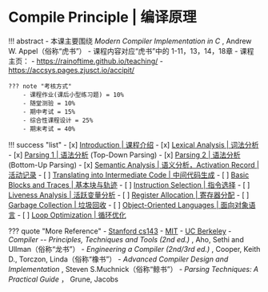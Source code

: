 # Compile Principle | 编译原理

!!! abstract
    - 本课主要围绕 *Modern Compiler Implementation in C* , Andrew W. Appel（俗称“虎书”）
    - 课程内容对应“虎书”中的 1-11，13，14，18章
    - 课程主页：
        - https://rainoftime.github.io/teaching/
        - https://accsys.pages.zjusct.io/accipit/

    ??? note "考核方式"
        - 课程作业(课后小型练习题) = 10%
        - 随堂测验 = 10%
        - 期中考试 = 15%
        - 综合性课程设计 = 25%
        - 期末考试 = 40% 

!!! success "list"
    - [x] [Introduction | 课程介绍](intro.md)
    - [x] [Lexical Analysis | 词法分析](lexical.md)
    - [x] [Parsing 1 | 语法分析](parsing1.md) (Top-Down Parsing)
    - [x] [Parsing 2 | 语法分析](parsing2.md) (Bottom-Up Parsing)
    - [x] [Semantic Analysis | 语义分析，Activation Record | 活动记录](semantic.md)
    - [ ] [Translating into Intermediate Code | 中间代码生成](intermediateCode.md)
    - [ ] [Basic Blocks and Traces | 基本块与轨迹](basicBlock.md)
    - [ ] [Instruction Selection | 指令选择](instructionSel.md)
    - [ ] [Liveness Analysis | 活跃变量分析](LivenessAnalysis.md)
    - [ ] [Register Allocation | 寄存器分配](RegAlloc.md)
    - [ ] [Garbage Collection | 垃圾回收](GarbageCollection.md)
    - [ ] [Object-Oriented Languages | 面向对象语言](OOLang.md)
    - [ ] [Loop Optimization | 循环优化](LoopOptimization.md)

??? quote "More Reference"
    - [Stanford cs143](https://web.stanford.edu/class/cs143/)
    - [MIT](https://github.com/6035/sp21)
    - [UC Berkeley](https://inst.eecs.berkeley.edu/~cs164/fa21/)
    - *Compiler -- Principles, Techniques and Tools (2nd ed.)* , Aho, Sethi and Ullman（俗称“龙书”）
    - *Engineering a Compiler (2nd/3rd ed.)* , Cooper, Keith D., Torczon, Linda（俗称“橡书”）
    - *Advanced Compiler Design and Implementation* , Steven S.Muchnick（俗称“鲸书”）
    - *Parsing Techniques: A Practical Guide* ， Grune, Jacobs